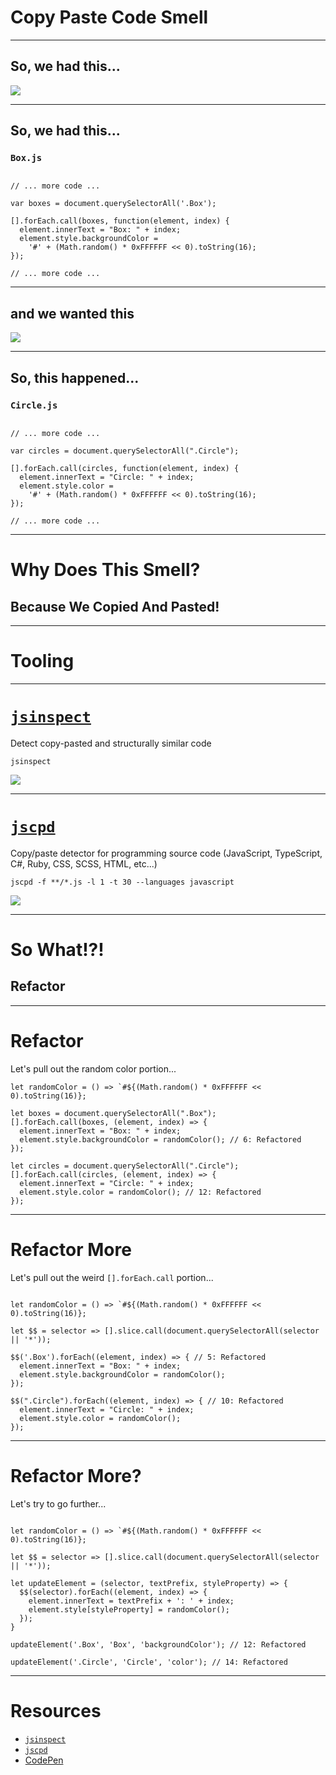 # Copy Paste Code Smell
<!-- .slide: data-state="statusLint statusLint--easy statusRule statusRule--fresh statusSkill statusSkill--junior" -->

------

## So, we had this...
<!-- .slide: data-title="Copy Paste Code" data-state="title statusLint statusLint--easy statusRule statusRule--fresh statusSkill statusSkill--junior" -->

![](./img/copy-paste-code-box-crop.png) <!-- .element style="height: 550px;" -->

------

## So, we had this...
<!-- .slide: data-title="Copy Paste Code" data-state="title statusLint statusLint--easy statusRule statusRule--fresh statusSkill statusSkill--junior" -->

### `Box.js`
<!-- .slide: data-title="Copy Paste Code" data-state="title statusLint statusLint--easy statusRule statusRule--fresh statusSkill statusSkill--junior" -->

<pre class="language-javascript"><code data-trim>
// ... more code ...

var boxes = document.querySelectorAll('.Box');

[].forEach.call(boxes, function(element, index) {
  element.innerText = "Box: " + index;
  element.style.backgroundColor =
    '#' + (Math.random() * 0xFFFFFF << 0).toString(16);
});

// ... more code ...
</code></pre>

------

## and we wanted this
<!-- .slide: data-title="Copy Paste Code" data-state="title statusLint statusLint--easy statusRule statusRule--fresh statusSkill statusSkill--junior" -->

![](./img/copy-paste-code-circle-crop.png) <!-- .element style="height: 550px;" -->

------

## So, this happened...
<!-- .slide: data-title="Copy Paste Code" data-state="title statusLint statusLint--easy statusRule statusRule--fresh statusSkill statusSkill--junior" -->

### `Circle.js`

<pre class="language-javascript"><code data-trim>
// ... more code ...

var circles = document.querySelectorAll(".Circle");

[].forEach.call(circles, function(element, index) {
  element.innerText = "Circle: " + index;
  element.style.color =
    '#' + (Math.random() * 0xFFFFFF << 0).toString(16);
});

// ... more code ...
</code></pre>

------

# Why Does This Smell?
<!-- .slide: data-title="Copy Paste Code" data-state="title statusLint statusLint--easy statusRule statusRule--fresh statusSkill statusSkill--junior" -->

## Because We Copied And Pasted! <!-- .element class="fragment" -->

------

# Tooling
<!-- .slide: data-title="Copy Paste Code" data-state="title statusLint statusLint--easy statusRule statusRule--fresh statusSkill statusSkill--junior" -->

------

# [`jsinspect`](https://github.com/danielstjules/jsinspect)
<!-- .slide: data-title="Copy Paste Code" data-state="title statusLint statusLint--easy statusRule statusRule--fresh statusSkill statusSkill--junior" -->

Detect copy-pasted and structurally similar code

<pre class="language-bash"><code data-trim>jsinspect</code></pre>

![](./img/jsinspect.png)

------

# [`jscpd`](https://github.com/kucherenko/jscpd)
<!-- .slide: data-title="Copy Paste Code" data-state="title statusLint statusLint--easy statusRule statusRule--fresh statusSkill statusSkill--junior" -->

Copy/paste detector for programming source code (JavaScript, TypeScript, C#, Ruby, CSS, SCSS, HTML, etc...)

<pre class="language-bash"><code data-trim>jscpd -f **/*.js -l 1 -t 30 --languages javascript
</code></pre>

![](./img/jscpd.png) <!-- .element style="height: 350px;" -->

------

# So What!?!
<!-- .slide: data-title="Copy Paste Code" data-state="title statusLint statusLint--easy statusRule statusRule--fresh statusSkill statusSkill--junior" -->

## Refactor <!-- .element class="fragment" -->

------

# Refactor
<!-- .slide: data-title="Copy Paste Code" data-state="title statusLint statusLint--easy statusRule statusRule--fresh statusSkill statusSkill--mid statusSkill--change" -->

Let's pull out the random color portion...

<pre class="language-javascript highlight hide-language" data-line="1,6,12"><code data-trim>let randomColor = () => `#${(Math.random() * 0xFFFFFF << 0).toString(16)};

let boxes = document.querySelectorAll(".Box");
[].forEach.call(boxes, (element, index) => {
  element.innerText = "Box: " + index;
  element.style.backgroundColor = randomColor(); // 6: Refactored
});

let circles = document.querySelectorAll(".Circle");
[].forEach.call(circles, (element, index) => {
  element.innerText = "Circle: " + index;
  element.style.color = randomColor(); // 12: Refactored
});
</code></pre>

------

# Refactor More
<!-- .slide: data-title="Copy Paste Code" data-state="title statusLint statusLint--easy statusRule statusRule--fresh statusSkill statusSkill--mid" -->

Let's pull out the weird `[].forEach.call` portion...

<pre class="language-javascript highlight hide-language" data-line="3,5,10"><code data-trim>
let randomColor = () => `#${(Math.random() * 0xFFFFFF << 0).toString(16)};

let $$ = selector => [].slice.call(document.querySelectorAll(selector || '*'));

$$('.Box').forEach((element, index) => { // 5: Refactored
  element.innerText = "Box: " + index;
  element.style.backgroundColor = randomColor();
});

$$(".Circle").forEach((element, index) => { // 10: Refactored
  element.innerText = "Circle: " + index;
  element.style.color = randomColor();
});
</code></pre>

------

# Refactor More?
<!-- .slide: data-title="Copy Paste Code" data-state="title statusLint statusLint--easy statusRule statusRule--fresh statusSkill statusSkill--mid" -->

Let's try to go further...

<pre class="language-javascript highlight hide-language" data-line="5-10,12,14"><code data-trim>
let randomColor = () => `#${(Math.random() * 0xFFFFFF << 0).toString(16)};

let $$ = selector => [].slice.call(document.querySelectorAll(selector || '*'));

let updateElement = (selector, textPrefix, styleProperty) => {
  $$(selector).forEach((element, index) => {
    element.innerText = textPrefix + ': ' + index;
    element.style[styleProperty] = randomColor();
  });
}

updateElement('.Box', 'Box', 'backgroundColor'); // 12: Refactored

updateElement('.Circle', 'Circle', 'color'); // 14: Refactored
</code></pre>

------

# Resources
<!-- .slide: data-title="Copy Paste Code" data-state="title statusLint statusLint--easy statusRule statusRule--fresh statusSkill statusSkill--mid" -->

* [`jsinspect`](https://github.com/danielstjules)
* [`jscpd`](https://github.com/kucherenko/jscpd)
* [CodePen](http://codepen.io/elijahmanor/pen/myQebo)
